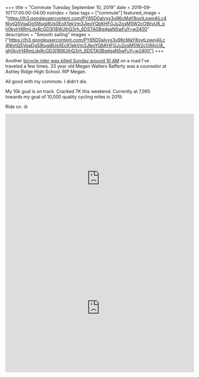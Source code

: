 +++
title =  "Commute Tuesday September 10, 2019"
date = 2019-09-10T17:00:00-04:00
noindex = false
tags = ["commute"]
featured_image = "https://lh3.googleusercontent.com/PY85D0aIvys3u96cMaY8ovtLpwn4jLc4NivtQ5VqaDgS9lugj8Us0EoX1ekVm3JleoYQbKHFGJu2osM5W2cO9iIvU8_gh0kvIrf4RmLdxRcGD3l18WJthQ3rh_6DSTA0BgdgaN5wFuY=w2400"
description = "Smooth sailing"
images = ["https://lh3.googleusercontent.com/PY85D0aIvys3u96cMaY8ovtLpwn4jLc4NivtQ5VqaDgS9lugj8Us0EoX1ekVm3JleoYQbKHFGJu2osM5W2cO9iIvU8_gh0kvIrf4RmLdxRcGD3l18WJthQ3rh_6DSTA0BgdgaN5wFuY=w2400"]
+++

Another [bicycle rider was killed Sunday around 10 AM](https://www.live5news.com/2019/09/08/troopers-driver-going-too-fast-fatal-dorchester-county-crash-involving-bicyclist/) on a road I've traveled a few times. 33 year old Megan Walters Rafferty was a counselor at Ashley Ridge High School. RIP Megan.

All good with my commute. I didn't die.

My 10k goal is on track. Cracked 7K this weekend. Currently at 7,065 towards my goal of 10,000 quality cycling miles in 2019.

Ride on. ☮

<iframe height='405' width='590' frameborder='0' allowtransparency='true' scrolling='no' src='https://www.strava.com/activities/2695524070/embed/b58e34063e16aab726fa5956ea95a02f9a271b6e'></iframe>

<iframe height='405' width='590' frameborder='0' allowtransparency='true' scrolling='no' src='https://www.strava.com/activities/2697447519/embed/e366ed567f8b6218df583fb13ab4b50b70dc038b'></iframe>
